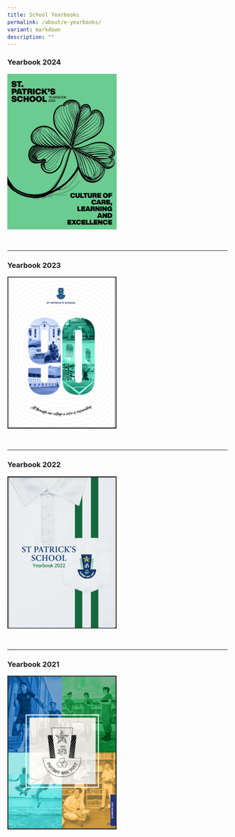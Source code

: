 ```yaml
---
title: School Yearbooks
permalink: /about/e-yearbooks/
variant: markdown
description: ""
---
```

### **Yearbook 2024**


<a href="https://issuu.com/stpatricksch7022/docs/yearbook_2024_final_v2_compressed"><img style="width:250px" src="/images/Yearbook_2024.png">
</a>

<br>
<hr>



### **Yearbook 2023**


<a href="https://issuu.com/stpatricksch7022/docs/the_patrician_2023_compressed"><img style="width:250px" src="/images/Yearbook_2023.png">
</a>

<br>
<hr>

### **Yearbook 2022**


<a href="https://issuu.com/stpatricksch7022/docs/the_patrician_2022_compressed"><img style="width:250px" src="/images/Yearbook_2022.png">
</a>

<br>
<hr>

### **Yearbook 2021**


<a href="https://issuu.com/stpatricksch7022/docs/the_patrician_2021"><img style="width:250px" src="/images/Yearbook_2021.png">
</a>